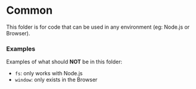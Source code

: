 # Common

This folder is for code that can be used in any environment (eg: Node.js or Browser).

### Examples

Examples of what should **NOT** be in this folder:

-   `fs`: only works with Node.js
-   `window`: only exists in the Browser
